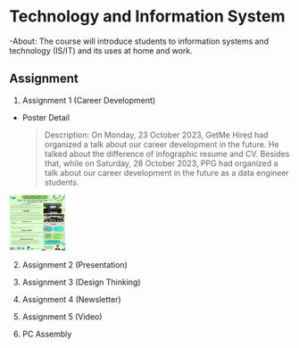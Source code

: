 # Technology and Information System
-About: The course will introduce students to information systems and technology (IS/IT) and its uses at home and work.

## **Assignment**
1) Assignment 1 (Career Development)
- Poster Detail
  > Description:
  > On Monday, 23 October 2023, GetMe Hired had organized a talk about our career
development in the future. He talked about the difference of infographic resume and CV.
Besides that, while on Saturday, 28 October 2023, PPG had organized a talk about our career
development in the future as a data engineer students.
<img src="/image/poster.png" height=100 width=100>

2) Assignment 2 (Presentation)

3) Assignment 3 (Design Thinking)

4) Assignment 4 (Newsletter)

5) Assignment 5 (Video)

6) PC Assembly
